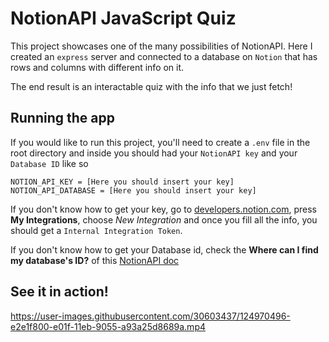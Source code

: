 # NotionAPI JavaScript Quiz

This project showcases one of the many possibilities of NotionAPI.
Here I created an `express` server and connected to a database on `Notion` that has rows and columns with different info on it.

The end result is an interactable quiz with the info that we just fetch!

## Running the app

If you would like to run this project, you'll need to create a `.env` file in the root directory and inside you should had your `NotionAPI key` and your `Database ID` like so

```
NOTION_API_KEY = [Here you should insert your key]
NOTION_API_DATABASE = [Here you should insert your key]
```

If you don't know how to get your key, go to [developers.notion.com](https://developers.notion.com/), press **My Integrations**, choose _New Integration_ and once you fill all the info, you should get a `Internal Integration Token`.

If you don't know how to get your Database id, check the **Where can I find my database's ID?** of this [NotionAPI doc](https://developers.notion.com/docs/working-with-databases)

## See it in action!

https://user-images.githubusercontent.com/30603437/124970496-e2e1f800-e01f-11eb-9055-a93a25d8689a.mp4
